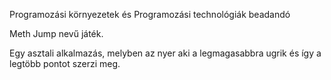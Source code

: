 Programozási környezetek és Programozási technológiák beadandó

Meth Jump nevű játék.

Egy asztali alkalmazás, melyben az nyer aki a legmagasabbra ugrik és így a legtöbb pontot szerzi meg.